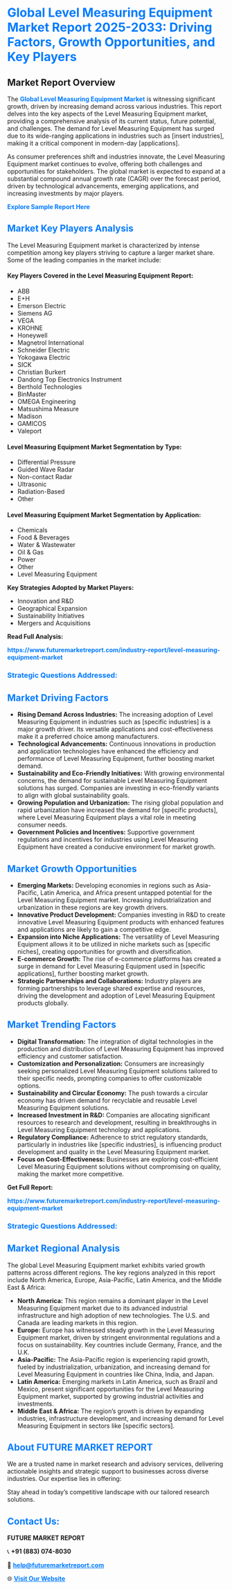 <h1 style="color: #007BFF;">Global Level Measuring Equipment Market Report 2025-2033: Driving Factors, Growth Opportunities, and Key Players</h1>

<section id="overview">
<h2>Market Report Overview</h2>
<p>The <a href="https://www.futuremarketreport.com/industry-report/level-measuring-equipment-market" style="color: #007BFF; text-decoration: none;"><strong>Global Level Measuring Equipment Market</strong></a> is witnessing significant growth, driven by increasing demand across various industries. This report delves into the key aspects of the Level Measuring Equipment market, providing a comprehensive analysis of its current status, future potential, and challenges. The demand for Level Measuring Equipment has surged due to its wide-ranging applications in industries such as [insert industries], making it a critical component in modern-day [applications].</p>
<p>As consumer preferences shift and industries innovate, the Level Measuring Equipment market continues to evolve, offering both challenges and opportunities for stakeholders. The global market is expected to expand at a substantial compound annual growth rate (CAGR) over the forecast period, driven by technological advancements, emerging applications, and increasing investments by major players.</p>
</section>

<section id="overview">
<p><a href="https://www.futuremarketreport.com/request-sample/reportId=112891" style="color: #007BFF; text-decoration: none;"><strong>Explore Sample Report Here</strong></a></p>
</section>

<section id="key-players">
<h2 style="color: #007BFF;">Market Key Players Analysis</h2>
<p>The Level Measuring Equipment market is characterized by intense competition among key players striving to capture a larger market share. Some of the leading companies in the market include:</p>
<h4>Key Players Covered in the Level Measuring Equipment Report:</h4>
<ul><li>ABB</li><li>E+H</li><li>Emerson Electric</li><li>Siemens AG</li><li>VEGA</li><li>KROHNE</li><li>Honeywell</li><li>Magnetrol International</li><li>Schneider Electric</li><li>Yokogawa Electric</li><li>SICK</li><li>Christian Burkert</li><li>Dandong Top Electronics Instrument</li><li>Berthold Technologies</li><li>BinMaster</li><li>OMEGA Engineering</li><li>Matsushima Measure</li><li>Madison</li><li>GAMICOS</li><li>Valeport</li></ul>
<h4>Level Measuring Equipment Market Segmentation by Type:</h4>
<ul><li>Differential Pressure</li><li>Guided Wave Radar</li><li>Non-contact Radar</li><li>Ultrasonic</li><li>Radiation-Based</li><li>Other</li></ul>

<h4>Level Measuring Equipment Market Segmentation by Application:</h4>
<ul><li>Chemicals</li><li>Food &amp; Beverages</li><li>Water &amp; Wastewater</li><li>Oil &amp; Gas</li><li>Power</li><li>Other</li><li>Level Measuring Equipment</li></ul>
<p><strong>Key Strategies Adopted by Market Players:</strong></p>
<ul>
<li>Innovation and R&D</li>
<li>Geographical Expansion</li>
<li>Sustainability Initiatives</li>
<li>Mergers and Acquisitions</li>
</ul>
</section>

<section>
<p><strong>Read Full Analysis: </strong></p><a href="https://www.futuremarketreport.com/industry-report/level-measuring-equipment-market" style="color: #007BFF; text-decoration: none;"><strong>https://www.futuremarketreport.com/industry-report/level-measuring-equipment-market</strong></a>
<h3 style="color: #007BFF;">Strategic Questions Addressed:</h3>
</section>

<section id="driving-factors">
<h2 style="color: #007BFF;">Market Driving Factors</h2>
<ul>
<li><strong>Rising Demand Across Industries:</strong> The increasing adoption of Level Measuring Equipment in industries such as [specific industries] is a major growth driver. Its versatile applications and cost-effectiveness make it a preferred choice among manufacturers.</li>
<li><strong>Technological Advancements:</strong> Continuous innovations in production and application technologies have enhanced the efficiency and performance of Level Measuring Equipment, further boosting market demand.</li>
<li><strong>Sustainability and Eco-Friendly Initiatives:</strong> With growing environmental concerns, the demand for sustainable Level Measuring Equipment solutions has surged. Companies are investing in eco-friendly variants to align with global sustainability goals.</li>
<li><strong>Growing Population and Urbanization:</strong> The rising global population and rapid urbanization have increased the demand for [specific products], where Level Measuring Equipment plays a vital role in meeting consumer needs.</li>
<li><strong>Government Policies and Incentives:</strong> Supportive government regulations and incentives for industries using Level Measuring Equipment have created a conducive environment for market growth.</li>
</ul>
</section>

<section id="growth-opportunities">
<h2 style="color: #007BFF;">Market Growth Opportunities</h2>
<ul>
<li><strong>Emerging Markets:</strong> Developing economies in regions such as Asia-Pacific, Latin America, and Africa present untapped potential for the Level Measuring Equipment market. Increasing industrialization and urbanization in these regions are key growth drivers.</li>
<li><strong>Innovative Product Development:</strong> Companies investing in R&D to create innovative Level Measuring Equipment products with enhanced features and applications are likely to gain a competitive edge.</li>
<li><strong>Expansion into Niche Applications:</strong> The versatility of Level Measuring Equipment allows it to be utilized in niche markets such as [specific niches], creating opportunities for growth and diversification.</li>
<li><strong>E-commerce Growth:</strong> The rise of e-commerce platforms has created a surge in demand for Level Measuring Equipment used in [specific applications], further boosting market growth.</li>
<li><strong>Strategic Partnerships and Collaborations:</strong> Industry players are forming partnerships to leverage shared expertise and resources, driving the development and adoption of Level Measuring Equipment products globally.</li>
</ul>
</section>

<section id="trending-factors">
<h2 style="color: #007BFF;">Market Trending Factors</h2>
<ul>
<li><strong>Digital Transformation:</strong> The integration of digital technologies in the production and distribution of Level Measuring Equipment has improved efficiency and customer satisfaction.</li>
<li><strong>Customization and Personalization:</strong> Consumers are increasingly seeking personalized Level Measuring Equipment solutions tailored to their specific needs, prompting companies to offer customizable options.</li>
<li><strong>Sustainability and Circular Economy:</strong> The push towards a circular economy has driven demand for recyclable and reusable Level Measuring Equipment solutions.</li>
<li><strong>Increased Investment in R&D:</strong> Companies are allocating significant resources to research and development, resulting in breakthroughs in Level Measuring Equipment technology and applications.</li>
<li><strong>Regulatory Compliance:</strong> Adherence to strict regulatory standards, particularly in industries like [specific industries], is influencing product development and quality in the Level Measuring Equipment market.</li>
<li><strong>Focus on Cost-Effectiveness:</strong> Businesses are exploring cost-efficient Level Measuring Equipment solutions without compromising on quality, making the market more competitive.</li>
</ul>
</section>

<section>
<p><strong>Get Full Report: </strong></p><a href="https://www.futuremarketreport.com/industry-report/level-measuring-equipment-market" style="color: #007BFF; text-decoration: none;"><strong>https://www.futuremarketreport.com/industry-report/level-measuring-equipment-market</strong></a>
<h3 style="color: #007BFF;">Strategic Questions Addressed:</h3>
</section>


<section id="regional-analysis">
<h2 style="color: #007BFF;">Market Regional Analysis</h2>
<p>The global Level Measuring Equipment market exhibits varied growth patterns across different regions. The key regions analyzed in this report include North America, Europe, Asia-Pacific, Latin America, and the Middle East & Africa:</p>
<ul>
<li><strong>North America:</strong> This region remains a dominant player in the Level Measuring Equipment market due to its advanced industrial infrastructure and high adoption of new technologies. The U.S. and Canada are leading markets in this region.</li>
<li><strong>Europe:</strong> Europe has witnessed steady growth in the Level Measuring Equipment market, driven by stringent environmental regulations and a focus on sustainability. Key countries include Germany, France, and the U.K.</li>
<li><strong>Asia-Pacific:</strong> The Asia-Pacific region is experiencing rapid growth, fueled by industrialization, urbanization, and increasing demand for Level Measuring Equipment in countries like China, India, and Japan.</li>
<li><strong>Latin America:</strong> Emerging markets in Latin America, such as Brazil and Mexico, present significant opportunities for the Level Measuring Equipment market, supported by growing industrial activities and investments.</li>
<li><strong>Middle East & Africa:</strong> The region’s growth is driven by expanding industries, infrastructure development, and increasing demand for Level Measuring Equipment in sectors like [specific sectors].</li>
</ul>
</section>

<footer>
<h2 style="color: #007BFF;">About FUTURE MARKET REPORT</h2>
<p>We are a trusted name in market research and advisory services, delivering actionable insights and strategic support to businesses across diverse industries. Our expertise lies in offering:</p>

<p>Stay ahead in today’s competitive landscape with our tailored research solutions.</p>

<h2 style="color: #007BFF;">Contact Us:</h2>
<p><strong>FUTURE MARKET REPORT</strong></p>
<p>📞 <strong>+91 (883) 074-8030</strong></p>
<p>📧 <strong><a href="mailto:help@futuremarketreport.com" style="color: #007BFF;">help@futuremarketreport.com</a></strong></p>
<p>🌐 <strong><a href="https://www.futuremarketreport.com/" style="color: #007BFF;">Visit Our Website</a></strong></p>
</footer>